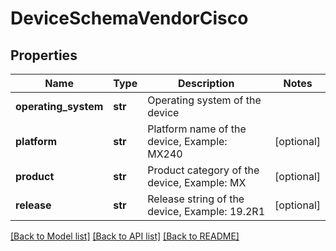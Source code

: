 # DeviceSchemaVendorCisco

## Properties
Name | Type | Description | Notes
------------ | ------------- | ------------- | -------------
**operating_system** | **str** | Operating system of the device | 
**platform** | **str** | Platform name of the device, Example: MX240 | [optional] 
**product** | **str** | Product category of the device, Example: MX | [optional] 
**release** | **str** | Release string of the device, Example: 19.2R1 | [optional] 

[[Back to Model list]](../README.md#documentation-for-models) [[Back to API list]](../README.md#documentation-for-api-endpoints) [[Back to README]](../README.md)


